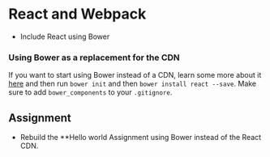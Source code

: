 # React and Webpack

- Include React using Bower

### Using Bower as a replacement for the CDN

If you want to start using Bower instead of a CDN, learn some more about it [here](./bower) and then run `bower init` and then `bower install react --save`. Make sure to add `bower_components` to your `.gitignore`.

## Assignment

* Rebuild the **Hello world Assignment using Bower instead of the React CDN.
